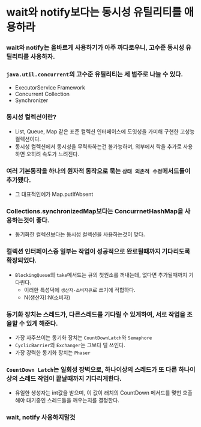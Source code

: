 # wait와 notify보다는 동시성 유틸리티를 애용하라

### wait와 notify는 올바르게 사용하기가 아주 까다로우니, 고수준 동시성 유틸리티를 사용하자.

### `java.util.concurrent`의 고수준 유틸리티는 세 범주로 나눌 수 있다.
+ ExecutorService Framework
+ Concurrent Collection
+ Synchronizer

### 동시성 컬렉션이란?
+ List, Queue, Map 같은 표준 컬렉션 인터페이스에 도잇성을 가미해 구현한 고성능 컬렉션이다.
+ 동시성 컬렉션에서 동시성을 무력화하는건 불가능하며, 외부에서 락을 추가로 사용하면 오히려 속도가 느려진다.

### 여러 기본동작을 하나의 원자적 동작으로 묶는 `상태 의존적 수정`메서드들이 추가됐다.
+ 그 대표적인예가 Map.putIfAbsent

### Collections.synchronizedMap보다는 ConcurrnetHashMap을 사용하는것이 좋다.
+ 동기화한 컬렉션보다는 동시성 컬렉션을 사용하는것이 맞다.

### 컬렉션 인터페이스중 일부는 작업이 성공적으로 완료될때까지 기다리도록 확장되었다.
+ `BlockingQueue`의 `take`메서드는 큐의 첫원소를 꺼내는데, 없다면 추가될때까지 기다린다.
  + 이러한 특성덕에 `생산자-소비자큐`로 쓰기에 적합하다.
  + N(생산자):N(소비자)

### 동기화 장치는 스레드가, 다른스레드를 기다릴 수 있게하여, 서로 작업을 조율할 수 있게 해준다.
+ 가장 자주쓰이는 동기화 장치는 `CountDownLatch`와 `Semaphore`
+ `CyclicBarrier`와 `Exchanger`는 그보다 덜 쓰인다.
+ 가장 강력한 동기화 장치는 `Phaser`

### `CountDown Latch`는 일회성 장벽으로, 하나이상의 스레드가 또 다른 하나이상의 스레드 작업이 끝날때까지 기다리게한다.
+ 유일한 생성자는 int값을 받으며, 이 값이 래치의 CountDown 메서드를 몇번 호출해야 대기중인 스레드들을 깨우는지를 결정한다.

### wait, notify 사용하지말것